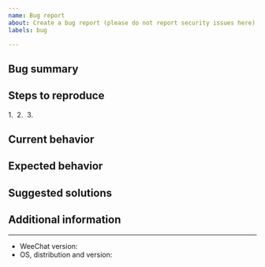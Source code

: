 ```yaml
---
name: Bug report
about: Create a bug report (please do not report security issues here)
labels: bug

---
```


<!-- Please do not report any security issue here, see file Contributing.adoc -->

## Bug summary



## Steps to reproduce

1. 
2. 
3. 

## Current behavior



## Expected behavior



## Suggested solutions



## Additional information



---

<!-- MANDATORY INFO: -->

- WeeChat version: 
- OS, distribution and version: 
